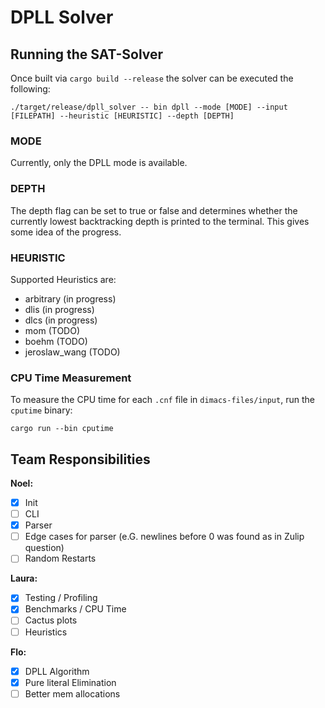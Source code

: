 # DPLL Solver

## Running the SAT-Solver

Once built via `cargo build --release` the solver can be executed the following:

`./target/release/dpll_solver -- bin dpll --mode [MODE] --input [FILEPATH] --heuristic [HEURISTIC] --depth [DEPTH]`


### MODE

Currently, only the DPLL mode is available.

### DEPTH

The depth flag can be set to true or false and determines whether the currently lowest backtracking depth is printed to the terminal. This gives some idea of the progress.

### HEURISTIC

Supported Heuristics are:

- arbitrary (in progress)
- dlis (in progress)
- dlcs (in progress)
- mom (TODO)
- boehm (TODO)
- jeroslaw_wang (TODO)

### CPU Time Measurement
To measure the CPU time for each `.cnf` file in `dimacs-files/input`, run the `cputime` binary:

`cargo run --bin cputime`

## Team Responsibilities

**Noel:**

- [x] Init
- [ ] CLI
- [x] Parser
- [ ] Edge cases for parser (e.G. newlines before 0 was found as in Zulip question)
- [ ] Random Restarts

**Laura:**

- [x] Testing / Profiling
- [x] Benchmarks / CPU Time
- [ ] Cactus plots
- [ ] Heuristics

**Flo:**

- [x] DPLL Algorithm
- [x] Pure literal Elimination
- [ ] Better mem allocations
